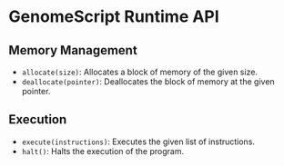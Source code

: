 # GenomeScript Runtime API

## Memory Management

- `allocate(size)`: Allocates a block of memory of the given size.
- `deallocate(pointer)`: Deallocates the block of memory at the given pointer.

## Execution

- `execute(instructions)`: Executes the given list of instructions.
- `halt()`: Halts the execution of the program.

